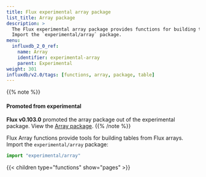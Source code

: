 ```yaml
---
title: Flux experimental array package
list_title: Array package
description: >
  The Flux experimental array package provides functions for building tables from Flux arrays.
  Import the `experimental/array` package.
menu:
  influxdb_2_0_ref:
    name: Array
    identifier: experimental-array
    parent: Experimental
weight: 301
influxdb/v2.0/tags: [functions, array, package, table]
---
```


{{% note %}}
#### Promoted from experimental
**Flux v0.103.0** promoted the array package out of the experimental package.
View the [Array package](/influxdb/v2.0/reference/flux/stdlib/array/).
{{% /note %}}

Flux Array functions provide tools for building tables from Flux arrays.
Import the `experimental/array` package:

```js
import "experimental/array"
```

{{< children type="functions" show="pages" >}}
